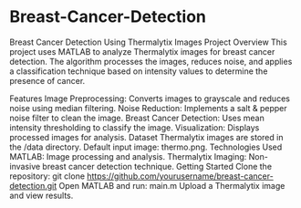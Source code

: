 # Breast-Cancer-Detection
Breast Cancer Detection Using Thermalytix Images
Project Overview
This project uses MATLAB to analyze Thermalytix images for breast cancer detection. The algorithm processes the images, reduces noise, and applies a classification technique based on intensity values to determine the presence of cancer.

Features
Image Preprocessing: Converts images to grayscale and reduces noise using median filtering.
Noise Reduction: Implements a salt & pepper noise filter to clean the image.
Breast Cancer Detection: Uses mean intensity thresholding to classify the image.
Visualization: Displays processed images for analysis.
Dataset
Thermalytix images are stored in the /data directory.
Default input image: thermo.png.
Technologies Used
MATLAB: Image processing and analysis.
Thermalytix Imaging: Non-invasive breast cancer detection technique.
Getting Started
Clone the repository:
git clone https://github.com/yourusername/breast-cancer-detection.git
Open MATLAB and run:
main.m
Upload a Thermalytix image and view results.
